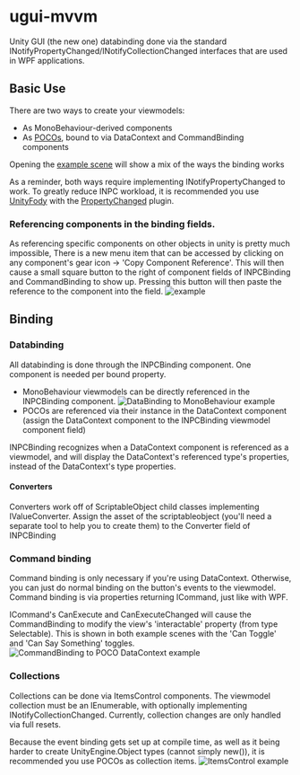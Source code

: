 # ugui-mvvm
Unity GUI (the new one) databinding done via the standard INotifyPropertyChanged/INotifyCollectionChanged interfaces that are used in WPF applications.

## Basic Use
There are two ways to create your viewmodels:
 - As MonoBehaviour-derived components
 - As [POCOs](https://en.wikipedia.org/wiki/Plain_Old_CLR_Object), bound to via DataContext and CommandBinding components

Opening the [example scene](https://github.com/jbruening/ugui-mvvm/tree/master/src/Assets/Examples/Scenes) will show a mix of the ways the binding works

As a reminder, both ways require implementing INotifyPropertyChanged to work. To greatly reduce INPC workload, it is recommended you use [UnityFody](https://github.com/jbruening/UnityFody) with the [PropertyChanged](https://github.com/jbruening/UnityFody/tree/master/src/Assets/Plugins/Editor/PropertyChanged) plugin.

### Referencing components in the binding fields.
As referencing specific components on other objects in unity is pretty much impossible, There is a new menu item that can be accessed by clicking on any component's gear icon -> 'Copy Component Reference'. This will then cause a small square button to the right of component fields of INPCBinding and CommandBinding to show up. Pressing this button will then paste the reference to the component into the field. ![example](http://i.imgur.com/sVXgwIR.png)

## Binding

### Databinding
 All databinding is done through the INPCBinding component.  One component is needed per bound property.
 - MonoBehaviour viewmodels can be directly referenced in the INPCBinding component. ![DataBinding to MonoBehaviour example](http://i.imgur.com/lrtqkIB.png)
 - POCOs are referenced via their instance in the DataContext component (assign the DataContext component to the INPCBinding viewmodel component field)
 
INPCBinding recognizes when a DataContext component is referenced as a viewmodel, and will display the DataContext's referenced type's properties, instead of the DataContext's type properties.

#### Converters
Converters work off of ScriptableObject child classes implementing IValueConverter.  Assign the asset of the scriptableobject (you'll need a separate tool to help you to create them) to the Converter field of INPCBinding

### Command binding
 Command binding is only necessary if you're using DataContext. Otherwise, you can just do normal binding on the button's events to the viewmodel.  Command binding is via properties returning ICommand, just like with WPF.
 
 ICommand's CanExecute and CanExecuteChanged will cause the CommandBinding to modify the view's 'interactable' property (from type Selectable). This is shown in both example scenes with the 'Can Toggle' and 'Can Say Something' toggles.
 ![CommandBinding to POCO DataContext example](http://i.imgur.com/Me30ba3.png)

### Collections
 Collections can be done via ItemsControl components. The viewmodel collection must be an IEnumerable, with optionally implementing INotifyCollectionChanged.  Currently, collection changes are only handled via full resets.  

Because the event binding gets set up at compile time, as well as it being harder to create UnityEngine.Object types (cannot simply new()), it is recommended you use POCOs as collection items. ![ItemsControl example](http://i.imgur.com/l4LrN3S.png)
